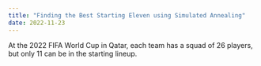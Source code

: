 ```yaml
---
title: "Finding the Best Starting Eleven using Simulated Annealing"
date: 2022-11-23
---
```




At the 2022 FIFA World Cup in Qatar, each team has a squad of 26 players, but only 11 can be in the starting lineup. 

